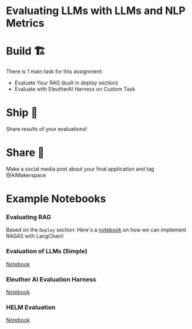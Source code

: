 # Evaluating LLMs with LLMs and NLP Metrics

# Build 🏗️
There is 1 main task for this assignment:

- Evaluate Your RAG (built in deploy section)
- Evaluate with EleutherAI Harness on Custom Task

# Ship 🚢
Share results of your evaluations!

# Share 🚀
Make a social media post about your final application and tag @AIMakerspace

# Example Notebooks

### Evaluating RAG

Based on the `Deploy` section: Here's a [notebook](https://colab.research.google.com/drive/1Q2JCptzWd7lj9wggPaipwy3cigmgEGDI?usp=sharing) on how we can implement RAGAS with LangChain!

### Evaluation of LLMs (Simple)

[Notebook](https://colab.research.google.com/drive/1tJGP-Oe_B_lH2EaiD3sNGBoIUv8tpJdO?usp=sharing)

### Eleuther AI Evaluation Harness

[Notebook](https://colab.research.google.com/drive/15B08548oLsXbuUMNuG_T-R6WFvb3bKZp?usp=sharing)

### HELM Evaluation 

[Notebook](https://colab.research.google.com/drive/1Tg26V055-ukudzmnE4Tpj-lYoIlRQydJ?usp=sharing)
